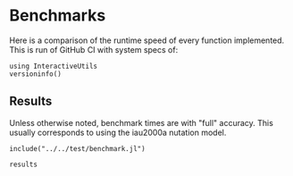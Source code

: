 # Benchmarks

Here is a comparison of the runtime speed of every function implemented.
This is run of GitHub CI with system specs of:

```@example
using InteractiveUtils
versioninfo()
```

## Results

Unless otherwise noted, benchmark times are with "full" accuracy.
This usually corresponds to using the iau2000a nutation model.

```@setup bench
include("../../test/benchmark.jl")
```


```@example bench
results
```